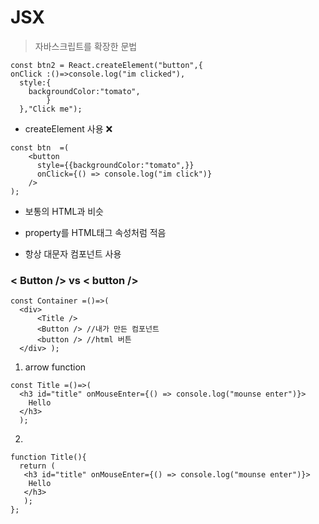 # JSX

> 자바스크립트를 확장한 문법

```
const btn2 = React.createElement("button",{
onClick :()=>console.log("im clicked"),
  style:{
    backgroundColor:"tomato",
        }
  },"Click me");
```

- createElement 사용 ❌
```
const btn  =(
    <button
      style={{backgroundColor:"tomato",}}
      onClick={() => console.log("im click")}
    />
);
```

- 보통의 HTML과 비슷
- property를 HTML태그 속성처럼 적음

- 항상 대문자 컴포넌트 사용

### < Button /> vs < button />
```
const Container =()=>(
  <div>
      <Title />
      <Button /> //내가 만든 컴포넌트
      <button /> //html 버튼
  </div> );
```


1) arrow function
```
const Title =()=>(
  <h3 id="title" onMouseEnter={() => console.log("mounse enter")}>
    Hello
  </h3>
  );
``` 

2)
```
function Title(){
  return (
   <h3 id="title" onMouseEnter={() => console.log("mounse enter")}>
    Hello
   </h3>
   );
};
```

       
  
